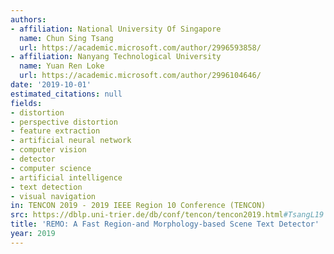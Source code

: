```yaml
---
authors:
- affiliation: National University Of Singapore
  name: Chun Sing Tsang
  url: https://academic.microsoft.com/author/2996593858/
- affiliation: Nanyang Technological University
  name: Yuan Ren Loke
  url: https://academic.microsoft.com/author/2996104646/
date: '2019-10-01'
estimated_citations: null
fields:
- distortion
- perspective distortion
- feature extraction
- artificial neural network
- computer vision
- detector
- computer science
- artificial intelligence
- text detection
- visual navigation
in: TENCON 2019 - 2019 IEEE Region 10 Conference (TENCON)
src: https://dblp.uni-trier.de/db/conf/tencon/tencon2019.html#TsangL19
title: 'REMO: A Fast Region-and Morphology-based Scene Text Detector'
year: 2019
---
```

